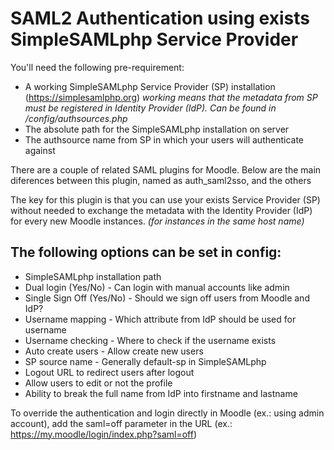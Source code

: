 # SAML2 Authentication using exists SimpleSAMLphp Service Provider

You'll need the following pre-requirement:

* A working SimpleSAMLphp Service Provider (SP) installation (https://simplesamlphp.org) _working means that the metadata from SP must be registered in Identity Provider (IdP). Can be found in /config/authsources.php_
* The absolute path for the SimpleSAMLphp installation on server
* The authsource name from SP in which your users will authenticate against

There are a couple of related SAML plugins for Moodle. Below are the main diferences between this plugin, named as auth_saml2sso, and the others

The key for this plugin is that you can use your exists Service Provider (SP) without needed to exchange the metadata with the Identity Provider (IdP) for every new Moodle instances. _(for instances in the same host name)_

## The following options can be set in config:

* SimpleSAMLphp installation path
* Dual login (Yes/No) - Can login with manual accounts like admin
* Single Sign Off (Yes/No) - Should we sign off users from Moodle and IdP?
* Username mapping - Which attribute from IdP should be used for username
* Username checking - Where to check if the username exists
* Auto create users - Allow create new users
* SP source name - Generally default-sp in SimpleSAMLphp
* Logout URL to redirect users after logout
* Allow users to edit or not the profile
* Ability to break the full name from IdP into firstname and lastname

To override the authentication and login directly in Moodle (ex.: using admin account), add the saml=off parameter in the URL (ex.: https://my.moodle/login/index.php?saml=off)
